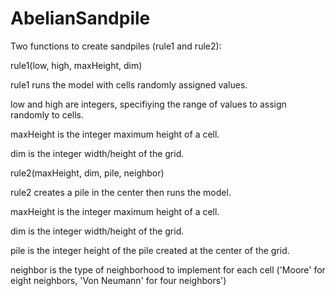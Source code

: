# AbelianSandpile

Two functions to create sandpiles (rule1 and rule2):

rule1(low, high, maxHeight, dim)

rule1 runs the model with cells randomly assigned values.

low and high are integers, specifiying the range of values to assign randomly to cells.

maxHeight is the integer maximum height of a cell.

dim is the integer width/height of the grid.


rule2(maxHeight, dim, pile, neighbor)

rule2 creates a pile in the center then runs the model.

maxHeight is the integer maximum height of a cell.

dim is the integer width/height of the grid.

pile is the integer height of the pile created at the center of the grid.

neighbor is the type of neighborhood to implement for each cell ('Moore' for eight neighbors, 'Von Neumann' for four neighbors')








